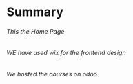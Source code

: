 # **Summary**<br>
###### This the Home Page<br>
###### WE have used wix for the frontend design<br>
###### We hosted the courses on odoo<br>
